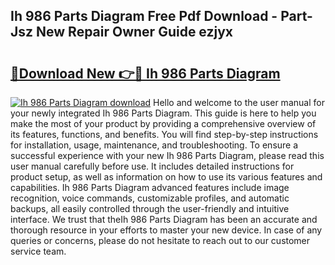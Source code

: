 ## Ih 986 Parts Diagram Free Pdf Download - Part-Jsz New Repair Owner Guide ezjyx

# <h2><a href="http://dfs4hjf.blite.top/?on=Ih+986+Parts+Diagram">🔗Download New 👉🔴 Ih 986 Parts Diagram</a></h2>

[![Ih 986 Parts Diagram download](https://i.imgur.com/lujVjoI.png)](http://dfs4hjf.blite.top/?on=Ih+986+Parts+Diagram)
Hello and welcome to the user manual for your newly integrated Ih 986 Parts Diagram. This guide is here to help you make the most of your product by providing a comprehensive overview of its features, functions, and benefits. You will find step-by-step instructions for installation, usage, maintenance, and troubleshooting. To ensure a successful experience with your new Ih 986 Parts Diagram, please read this user manual carefully before use. It includes detailed instructions for product setup, as well as information on how to use its various features and capabilities. Ih 986 Parts Diagram advanced features include image recognition, voice commands, customizable profiles, and automatic backups, all easily controlled through the user-friendly and intuitive interface. We trust that theIh 986 Parts Diagram has been an accurate and thorough resource in your efforts to master your new device. In case of any queries or concerns, please do not hesitate to reach out to our customer service team.
